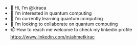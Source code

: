 - 👋 Hi, I’m @kiraca
- 👀 I’m interested in quantum computing
- 🌱 I’m currently learning quantum computing
- 💞️ I’m looking to collaborate on quantum computing
- 📫 How to reach me welcome to check my linkedin profile https://www.linkedin.com/in/ahmetkirac

<!---
kiraca/kiraca is a ✨ special ✨ repository because its `README.md` (this file) appears on your GitHub profile.
You can click the Preview link to take a look at your changes.
--->
